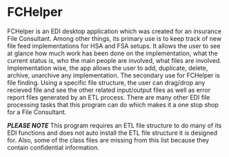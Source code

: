 # FCHelper

FCHelper is an EDI desktop application which was created for an insurance File Consultant. Among other things, its primary use is to keep track of new file feed implementations for HSA and FSA setups.
It allows the user to see at glance how much work has been done on the implementation, what the current status is, who the main people are involved, what files are involved.
Implementation wise, the app allows the user to add, duplicate, delete, archive, unarchive any implementation. The secondary use for FCHelper is file finding. Using a specific
file structure, the user can drag/drop any recieved file and see the other related input/output files as well as error report files generated by an ETL process. There are many other EDI file processing tasks that this program can do which makes it a one stop shop for a File Consultant.

***PLEASE NOTE*** This program requires an ETL file structure to do many of its EDI functions and does not auto install the ETL file structure it is designed for. Also, some of the class files are missing from this list because they contain confidential information. 
